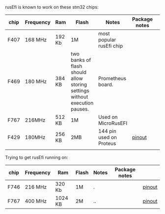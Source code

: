 

rusEfi is known to work on these stm32 chips:

| chip | Frequency | Ram | Flash | Notes | Package notes  |   |
|------|-----------|-----|-------|-------|---|---|
| F407 | 168 MHz   | 192 Kb    | 1M      | most popular rusEfi chip      |   |   |
| F469 | 180 MHz   | 384 KB    |   two banks of flash should allow storing settings without execution pauses.    |  Prometheus board.      |   |   |
| F767 | 216MHz    | 512 KB    | 1M      |  Used on MicroRusEFI     |   |   |
| F429 | 180MHz    | 256 KB    | 2MB      |   144 pin used on Proteus    | [pinout](https://os.mbed.com/platforms/ST-Nucleo-F767ZI/#board-pinout)  |   |
|      |           |     |       |       |   |   |

Trying to get rusEfi running on:
 
| chip | Frequency | Ram | Flash | Notes | Package notes  |   |
|------|-----------|-----|-------|-------|---|---|
| F746 | 216 MHz   | 320 Kb    | 1M      | .      |   | [pinout](https://os.mbed.com/platforms/ST-Nucleo-F746ZG/#board-pinout)  |
| F767 | 400 MHz   | 1024 KB   | 2M    |  ..      |   | [pinout](https://os.mbed.com/platforms/ST-Nucleo-H743ZI/#board-pinout)  |





